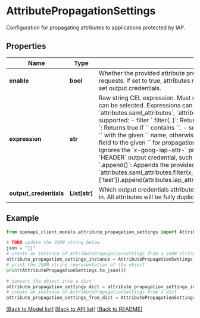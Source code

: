 # AttributePropagationSettings

Configuration for propagating attributes to applications protected by IAP.

## Properties

Name | Type | Description | Notes
------------ | ------------- | ------------- | -------------
**enable** | **bool** | Whether the provided attribute propagation settings should be evaluated on user requests. If set to true, attributes returned from the expression will be propagated in the set output credentials. | [optional] 
**expression** | **str** | Raw string CEL expression. Must return a list of attributes. A maximum of 45 attributes can be selected. Expressions can select different attribute types from &#x60;attributes&#x60;: &#x60;attributes.saml_attributes&#x60;, &#x60;attributes.iap_attributes&#x60;. The following functions are supported: - filter &#x60;.filter(, )&#x60;: Returns a subset of &#x60;&#x60; where &#x60;&#x60; is true for every item. - in &#x60; in &#x60;: Returns true if &#x60;&#x60; contains &#x60;&#x60;. - selectByName &#x60;.selectByName()&#x60;: Returns the attribute in &#x60;&#x60; with the given &#x60;&#x60; name, otherwise returns empty. - emitAs &#x60;.emitAs()&#x60;: Sets the &#x60;&#x60; name field to the given &#x60;&#x60; for propagation in selected output credentials. - strict &#x60;.strict()&#x60;: Ignores the &#x60;x-goog-iap-attr-&#x60; prefix for the provided &#x60;&#x60; when propagating with the &#x60;HEADER&#x60; output credential, such as request headers. - append &#x60;.append()&#x60; OR &#x60;.append()&#x60;: Appends the provided &#x60;&#x60; or &#x60;&#x60; to the end of &#x60;&#x60;. Example expression: &#x60;attributes.saml_attributes.filter(x, x.name in [&#39;test&#39;]).append(attributes.iap_attributes.selectByName(&#39;exact&#39;).emitAs(&#39;custom&#39;).strict())&#x60; | [optional] 
**output_credentials** | **List[str]** | Which output credentials attributes selected by the CEL expression should be propagated in. All attributes will be fully duplicated in each selected output credential. | [optional] 

## Example

```python
from openapi_client.models.attribute_propagation_settings import AttributePropagationSettings

# TODO update the JSON string below
json = "{}"
# create an instance of AttributePropagationSettings from a JSON string
attribute_propagation_settings_instance = AttributePropagationSettings.from_json(json)
# print the JSON string representation of the object
print(AttributePropagationSettings.to_json())

# convert the object into a dict
attribute_propagation_settings_dict = attribute_propagation_settings_instance.to_dict()
# create an instance of AttributePropagationSettings from a dict
attribute_propagation_settings_from_dict = AttributePropagationSettings.from_dict(attribute_propagation_settings_dict)
```
[[Back to Model list]](../README.md#documentation-for-models) [[Back to API list]](../README.md#documentation-for-api-endpoints) [[Back to README]](../README.md)


